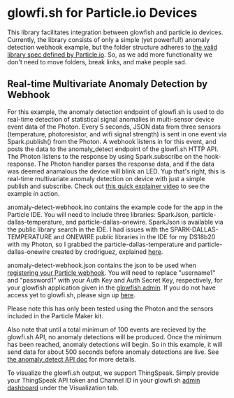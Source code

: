 # glowfi.sh for Particle.io Devices

This library facilitates integration between glowfish and particle.io devices.  Currently, the library consists of only a simple (yet powerful!) anomaly detection webhook example, but the folder structure adheres to [the valid library spec defined by Particle.io](https://github.com/spark/uber-library-example). So, as we add more functionality we don't need to move folders, break links, and make people sad.

## Real-time Multivariate Anomaly Detection by Webhook

For this example, the anomaly detection endpoint of glowfi.sh is used to do real-time detection of statistical signal anomalies in multi-sensor device event data of the Photon. Every 5 seconds, JSON data from three sensors (temperature, photoresistor, and wifi signal strength) is sent in one event via Spark.publish() from the Photon.  A webhook listens in for this event, and posts the data to the anomaly_detect endpoint of the glowfi.sh HTTP API.  The Photon listens to the response by using Spark.subscribe on the hook-response. The Photon handler parses the response data, and if the data was deemed anamalous the device will blink an LED. Yup that's right, this is real-time multivariate anomaly detection on device with just a simple publish and subscribe. Check out [this quick explainer video](https://www.youtube.com/watch?v=us82B1RbVbw) to see the example in action.

anomaly-detect-webhook.ino contains the example code for the app in the Particle IDE.  You will need to include three libraries: SparkJson, particle-dallas-temperature, and particle-dallas-onewire. SparkJson is available via the public library search in the IDE. I had issues with the SPARK-DALLAS-TEMPERATURE and ONEWIRE public libraries in the IDE for my DS18b20 with my Photon, so I grabbed the particle-dallas-temperature and particle-dallas-onewire created by crodriguez, explained [here](https://community.particle.io/t/ds18b20-working-example/8068/20).

anomaly-detect-webhook.json contains the json to be used when [registering your Particle webhook](http://docs.particle.io/photon/webhooks/). You will need to replace "username1" and "password1" with your Auth Key and Auth Secret Key, respectively, for your glowfish application given in the [glowfish admin](https://api.glowfi.sh/admin/app/). If you do not have access yet to glowfi.sh, please sign up [here](https://api.glowfi.sh/register).

Please note this has only been tested using the Photon and the sensors included in the Particle Maker kit.

Also note that until a total minimum of 100 events are recieved by the glowfi.sh API, no anomaly detections will be produced. Once the minimum has been reached, anomaly detections will begin. So in this example, it will send data for about 500 seconds before anomaly detections are live. See [the anomaly_detect API doc](http://glowfish.readme.io/docs/anomaly_detect) for more details.

To visualize the glowfi.sh output, we support ThingSpeak. Simply provide your ThingSpeak API token and Channel ID in your glowfi.sh [admin dashboard](https://api.glowfi.sh/admin/app/) under the Visualization tab.





